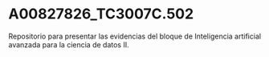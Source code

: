 # A00827826_TC3007C.502
Repositorio para presentar las evidencias del bloque de Inteligencia artificial avanzada para la ciencia de datos II.
